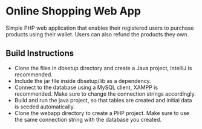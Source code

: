 # Online Shopping Web App
Simple PHP web application that enables their registered users to purchase products using their wallet. Users can also refund the products they own.

## Build Instructions
- Clone the files in dbsetup directory and create a Java project, IntelliJ is recommended.
- Include the jar file inside dbsetup/lib as a dependency.
- Connect to the database using a MySQL client, XAMPP is recommended. Make sure to change the connection strings accordingly.
- Build and run the java project, so that tables are created and initial data is seeded automatically.
- Clone the webapp directory to create a PHP project. Make sure to use the same connection string with the database you created.

